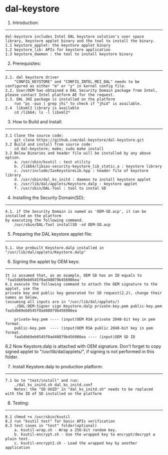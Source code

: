 # dal-keystore
1. Introduction:
----------------
	dal-keystore includes Intel DAL keystore solution's user space library, keystore applet binary and the tool to install the binary.
	1.1 keystore_applet: the keystore applet binary
	1.2 keystore_lib: APIs for keystore application
	1.3 keystore_daemon : the tool to install keystore binary

2. Prerequisites:
-----------------
	2.1. dal keystore driver
		"CONFIG_KEYSTORE" and "CONFIG_INTEL_MEI_DAL" needs to be configured as either "m" or "y" in kernel config file.
	2.2. User/OEM has obtained a DAL Security Domain package from Intel, please contact Intel platform AE for the request.
	2.3. DAL JHI package is installed on the platform
		run "ps -aux | grep jhi" to check if "jhid" is available. 
	2.4  libxml2 library is available
		cd /lib64; ls -l libxml2*

3. How to Build and Install: 
---------------------------------------
	3.1 Clone the source code:
		git clone https://github.com/dal-keystore/dal-keystore.git
	3.2 Build and install from source code:
		cd dal-keystore; make; sudo make install 
	3.2 Below Binaries and header file will be installed by any above option.
		a. /usr/sbin/ksutil : test utility
		b. /lib64/libias-security-keystore_lib_static.a : keystore library
		c. /usr/include/IasKeystoreLib.hpp : header file of keystore library
		d. /usr/sbin/dal_ks_initd : daemon to install keystore applet
		e. /usr/lib/dal/applets/Keystore.dalp : keystore applet
		f. /usr/sbin/DAL-Tool : tool to instal SD

4. Installing the Security Domain(SD):
-------------------------------------
	4.1. if the Security Domain is named as 'OEM-SD.acp', it can be installed on the platform
	by executing the following command.
		/usr/sbin/DAL-Tool installSD -sd OEM-SD.acp


5. Preparing the DAL keystore applet file:
-----------------------------------------
	5.1. Use prebuilt Keystore.dalp installed in "/usr/lib/dal/applets/Keystore.dalp" 


6. Signing the applet by OEM keys:
----------------------------------
	It is assumed that, as an example, OEM SD has an ID equals to 'faa5db69eb0545f0ad48079b456986ea'
	6.1 execute the following command to attach the OEM signature to the applet, use the 
	private key and public key generated for SD request(2.2), change their names as below.
	(assuming all inputs are in "/usr/lib/dal/applets/)
		./DAL-OEM-Signer sign Keystore.dalp private-key.pem public-key.pem faa5db69eb0545f0ad48079b456986ea

		private-key.pem ---- (input)OEM RSA private 2048-bit key in pem format.
		public-key.pem  ---- (input)OEM RSA public 2048-bit key in pem format.
		faa5db69eb0545f0ad48079b456986ea ---- (input)OEM SD ID

6.2 Now Keystore.dalp is attached with OEM signature. Don't forget to copy signed applet to "/usr/lib/dal/applets/",
if signing is not performed in this folder.


7. Install Keystore.dalp to production platform:
-----------------------------------------------
	7.1 Go to "test/install" and run:
		./dal_ks_initd.sh dal_ks_initd.conf
		Notes: the "SD UUID" in "dal_ks_initd.sh" needs to be replaced with the ID of SD installed on the platform


8. Testing: 
----------
	8.1 chmod +x /usr/sbin/ksutil
	8.2 run "ksutil test" for basic APIs verification
	8.3 test cases in "test" folder(optional)
		a. ksutil-wrap.sh - Wrap a 256-bit random key.
		b. ksutil-encrypt.sh - Use the wrapped key to encrypt/decrypt a plain text.   
		c. ksutil-encrypt2.sh - Load the wrapped key by another application
